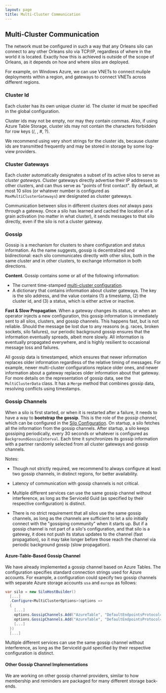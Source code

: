 ```yaml
---
layout: page
title: Multi-Cluster Communication
---
```


## Multi-Cluster Communication

The network must be configured in such a way that any Orleans silo can connect to any other Orleans silo via TCP/IP, regardless of where in the world it is located. Exactly how this is achieved is outside of the scope of Orleans, as it depends on how and where silos are deployed.

For example, on Windows Azure, we can use  VNETs to connect muliple deployments within a region, and gateways to connect VNETs across different regions.

### Cluster Id

Each cluster has its own unique cluster id. The cluster id must be specified in the global configuration.

Cluster ids may not be empty, nor may they contain commas. Also, if using Azure Table Storage, cluster ids may not contain the characters forbidden for row keys (/, \, #, ?).

We recommend using very short strings for the cluster ids, because cluster ids are transmitted frequently and may be stored in storage by some log-view providers.

### Cluster Gateways

Each cluster automatically designates a subset of its active silos to serve as *cluster gateways*. Cluster gateways directly advertise their IP addresses to other clusters, and can thus serve as  "points of first contact". By default, at most 10 silos (or whatever number is configured as `MaxMultiClusterGateways`) are designated as cluster gateways.

Communication between silos in different clusters does *not* always pass through a gateway. Once a silo has learned and cached the location of a grain activation (no matter in what cluster), it sends messages to that silo directly, even if the silo is not a cluster gateway.

### Gossip

Gossip is a mechanism for clusters to share configuration and status information. As the name suggests, gossip is decentralized and bidirectional: each silo communicates directly with other silos, both in the same cluster and in other clusters, to exchange information in both directions.

**Content**. Gossip contains some or all of the following information:
- The current time-stamped [multi-cluster configuration](MultiClusterConfiguration.md).
- A dictionary that contains information about cluster gateways. The key is the silo address, and the value contains (1) a timestamp, (2) the cluster id, and (3) a status, which is either active or inactive.

**Fast & Slow Propagation**. When a gateway changes its status, or when an operator injects a new configuration, this gossip information is immediately sent  to all silos, clusters, and gossip channels. This happens fast, but is not reliable. Should the message be lost due to any reasons (e.g. races, broken sockets, silo failures), our periodic background gossip ensures that the information eventually spreads, albeit more slowly.  All information is eventually propagated everywhere, and is highly resilient to occasional message loss and failures.

All gossip data is timestamped, which ensures that newer information replaces older information regardless of the relative timing of messages. For example, newer multi-cluster configurations replace older ones, and newer information about a gateway replaces older information about that gateway. For more details on the representation of gossip data, see the `MultiClusterData` class. It has a `Merge` method that combines gossip data, resolving conflicts using timestamps.

### Gossip Channels

When a silo is first started, or when it is restarted after a failure, it needs to have a way to **bootstrap the gossip**. This is the role of the *gossip channel*, which can be configured in the [Silo Configuration](SiloConfiguration.md). On startup, a silo fetches all the information from the gossip channels. After startup, a silo keeps gossiping periodically, every 30 seconds or whatever is configured as `BackgroundGossipInterval`. Each time it synchronizes its gossip information with a partner randomly selected from all cluster gateways and gossip channels.

Notes:
- Though not strictly required, we recommend to always configure at least two gossip channels, in distinct regions, for better availability.

- Latency of communication with gossip channels is not critical.

- Multiple different services can use the same gossip channel without interference, as long as the ServiceId Guid (as specified by their respective configuration) is distinct.

- There is no strict requirement that all silos use the same gossip channels, as long as the channels are sufficient to let a silo initially connect with the "gossiping community" when it starts up. But if a gossip channel is not part of a  silo's configuration, and that silo is a gateway, it does not push its status updates to the channel (fast propagation), so it may take longer before those reach the channel via periodic background gossip (slow propagation).

#### Azure-Table-Based Gossip Channel

We have already implemented a gossip channel based on Azure Tables. The configuration specifies standard connection strings used for Azure accounts. For example, a configuration could specify two gossip channels with separate Azure storage accounts `usa` and `europe` as follows:

```csharp
var silo = new SiloHostBuilder()
  [...]
  .Configure<MultiClusterOptions>(options => 
  {
    [...]
    options.GossipChannels.Add("AzureTable", "DefaultEndpointsProtocol=https;AccountName=usa;AccountKey=...");
    options.GossipChannels.Add("AzureTable", "DefaultEndpointsProtocol=https;AccountName=europe;AccountKey=...")
    [...]
  })
  [...]
```

Multiple different services can use the same gossip channel without interference, as long as the ServiceId guid specified by their respective configuration is distinct.

#### Other Gossip Channel Implementations

We are working on other gossip channel providers, similar to how membership and reminders are packaged for many different storage back-ends.  